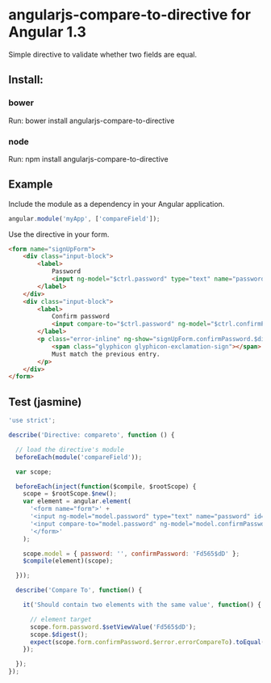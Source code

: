 # angularjs-compare-to-directive for Angular 1.3


Simple directive to validate whether two fields are equal. 


## Install:

### bower
Run: bower install angularjs-compare-to-directive

### node
Run: npm install angularjs-compare-to-directive

## Example

Include the module as a dependency in your Angular application.

```javascript
angular.module('myApp', ['compareField']);
```

Use the directive in your form.

```html
<form name="signUpForm">
    <div class="input-block">
        <label>
            Password
            <input ng-model="$ctrl.password" type="text" name="password" required>
        </label>
    </div>
    <div class="input-block">
        <label>
            Confirm password
            <input compare-to="$ctrl.password" ng-model="$ctrl.confirmPassword" type="text" name="confirmPassword" required>
        </label>
        <p class="error-inline" ng-show="signUpForm.confirmPassword.$dirty && signUpForm.confirmPassword.$error.errorCompareTo">
            <span class="glyphicon glyphicon-exclamation-sign"></span>
            Must match the previous entry.
        </p> 
    </div>
</form>
```

## Test (jasmine)

```javascript
'use strict';

describe('Directive: compareto', function () {

  // load the directive's module
  beforeEach(module('compareField'));

  var scope;

  beforeEach(inject(function($compile, $rootScope) {
    scope = $rootScope.$new();
    var element = angular.element(
      '<form name="form">' +
      '<input ng-model="model.password" type="text" name="password" id="password">' +
      '<input compare-to="model.password" ng-model="model.confirmPassword" type="text" name="confirmPassword" id="confirmPassword">' +
      '</form>'
    );

    scope.model = { password: '', confirmPassword: 'Fd565$dD' };
    $compile(element)(scope);

  }));

  describe('Compare To', function() {

    it('Should contain two elements with the same value', function() {

      // element target
      scope.form.password.$setViewValue('Fd565$dD');
      scope.$digest();
      expect(scope.form.confirmPassword.$error.errorCompareTo).toEqual(false);
    });

  });
});

```

